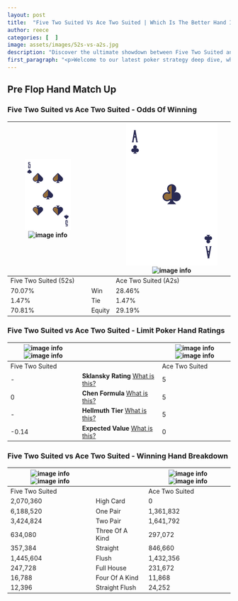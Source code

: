 ```yaml
---
layout: post
title:  "Five Two Suited Vs Ace Two Suited | Which Is The Better Hand In Poker? A Complete Guide"
author: reece
categories: [  ]
image: assets/images/52s-vs-a2s.jpg
description: "Discover the ultimate showdown between Five Two Suited and Ace Two Suited in poker! Uncover the odds, strategies, and scenarios where one hand triumphs over the other. Get ready to up your poker game with this thrilling analysis."
first_paragraph: "<p>Welcome to our latest poker strategy deep dive, where we're pitting two distinct hands against each other in a high-stakes showdown: Five Two Suited vs Ace Two Suited.</p><p>In the dynamic world of poker, every decision counts, and knowing which hand holds the upper hand is key to your success at the table.</p><p>In this article, we'll dissect these two hands, explore the scenarios where one dominates the other, and equip you with the knowledge to make strategic choices that can tip the odds in your favor.</p><p>Get ready to unravel the intriguing dynamics of these poker hands and elevate your game to new heights.</p>"
---
```




[comment]: # (sp0)

## Pre Flop Hand Match Up

<div class="table hand-ratings" markdown="1"> 



### Five Two Suited vs Ace Two Suited - Odds Of Winning


    
| ![image info](assets/images/hand1/5.png) ![image info](assets/images/hand1/2s.png) |  | ![image info](assets/images/hand2/a.png) ![image info](assets/images/hand2/2s.png) |
| -------- | -------- | -------- |
| Five Two Suited (52s) |  | Ace Two Suited (A2s) |
| 70.07% | Win | 28.46% |
| 1.47% | Tie | 1.47% |
| 70.81% | Equity | 29.19% |




[comment]: # (sp1)



### Five Two Suited vs Ace Two Suited - Limit Poker Hand Ratings


    
| ![image info](https://www.riverpairs.com/assets/images/hand1/5.png) ![image info](https://www.riverpairs.com/assets/images/hand1/2s.png) |  | ![image info](https://www.riverpairs.com/assets/images/hand2/a.png) ![image info](https://www.riverpairs.com/assets/images/hand2/2s.png) |
| -------- | -------- | -------- |
| Five Two Suited |  | Ace Two Suited |
| - | **Sklansky Rating** [What is this?](/sklansky-rating-explained) | 5 |
| 0 | **Chen Formula** [What is this?](/chen-formula-explained) | 5 |
| - | **Hellmuth Tier** [What is this?](/Hellmuth-tier-explained) | 5 |
| -0.14 | **Expected Value** [What is this?](/expected-value-explained) | 0 |




[comment]: # (sp2)



### Five Two Suited vs Ace Two Suited - Winning Hand Breakdown


    
| ![image info](https://www.riverpairs.com/assets/images/hand1/5.png) ![image info](https://www.riverpairs.com/assets/images/hand1/2s.png) |  | ![image info](https://www.riverpairs.com/assets/images/hand2/a.png) ![image info](https://www.riverpairs.com/assets/images/hand2/2s.png) |
| -------- | -------- | -------- |
| Five Two Suited |  | Ace Two Suited |
| 2,070,360 | High Card | 0 |
| 6,188,520 | One Pair | 1,361,832 |
| 3,424,824 | Two Pair | 1,641,792 |
| 634,080 | Three Of A Kind | 297,072 |
| 357,384 | Straight | 846,660 |
| 1,445,604 | Flush | 1,432,356 |
| 247,728 | Full House | 231,672 |
| 16,788 | Four Of A Kind | 11,868 |
| 12,396 | Straight Flush | 24,252 |




[comment]: # (sp3)



</div>

[comment]: # (sp4)



[comment]: # (sp5)

